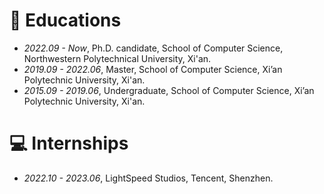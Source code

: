 
# 📖 Educations
- *2022.09 - Now*, Ph.D. candidate, School of Computer Science, Northwestern Polytechnical University, Xi'an.
- *2019.09 - 2022.06*, Master, School of Computer Science, Xi’an Polytechnic University, Xi'an.
- *2015.09 - 2019.06*, Undergraduate, School of Computer Science, Xi’an Polytechnic University, Xi'an.


# 💻 Internships
- *2022.10 - 2023.06*, LightSpeed Studios, Tencent, Shenzhen.
